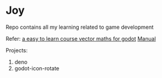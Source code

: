 # Joy
Repo contains all my learning related to game development


Refer:
[a easy to learn course  ](https://gdquest.github.io/learn-gdscript/?ref=godot-docs#course/lesson-1-what-code-is-like/lesson.tres)
[vector maths for godot](https://docs.godotengine.org/en/stable/tutorials/math/vector_math.html#doc-vector-math)
[Manual](https://docs.godotengine.org/en/stable/tutorials/best_practices/index.html)

Projects:
1. deno
2. godot-icon-rotate

